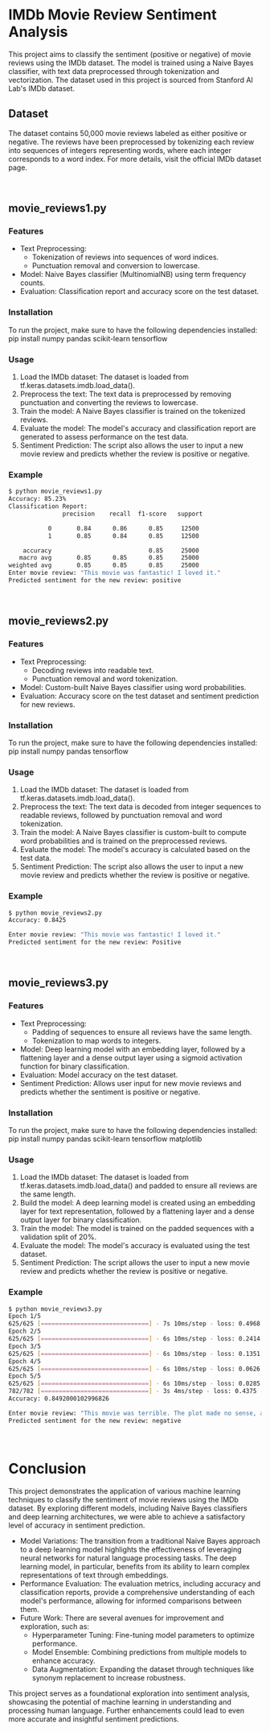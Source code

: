 # IMDb Movie Review Sentiment Analysis
This project aims to classify the sentiment (positive or negative) of movie reviews using the IMDb dataset. The model is trained using a Naive Bayes classifier, with text data preprocessed through tokenization and vectorization. The dataset used in this project is sourced from Stanford AI Lab's IMDb dataset.

## Dataset
The dataset contains 50,000 movie reviews labeled as either positive or negative. The reviews have been preprocessed by tokenizing each review into sequences of integers representing words, where each integer corresponds to a word index. For more details, visit the official IMDb dataset page.

<br/>

## movie_reviews1.py
### Features
* Text Preprocessing:
    * Tokenization of reviews into sequences of word indices.
    * Punctuation removal and conversion to lowercase.
* Model: Naive Bayes classifier (MultinomialNB) using term frequency counts.
* Evaluation: Classification report and accuracy score on the test dataset.

### Installation
To run the project, make sure to have the following dependencies installed: pip install numpy pandas scikit-learn tensorflow

### Usage
1. Load the IMDb dataset: The dataset is loaded from tf.keras.datasets.imdb.load_data().
2. Preprocess the text: The text data is preprocessed by removing punctuation and converting the reviews to lowercase.
3. Train the model: A Naive Bayes classifier is trained on the tokenized reviews.
4. Evaluate the model: The model's accuracy and classification report are generated to assess performance on the test data.
5. Sentiment Prediction: The script also allows the user to input a new movie review and predicts whether the review is positive or negative.

### Example
```bash
$ python movie_reviews1.py
Accuracy: 85.23%
Classification Report:
               precision    recall  f1-score   support

           0       0.84      0.86      0.85     12500
           1       0.85      0.84      0.85     12500

    accuracy                           0.85     25000
   macro avg       0.85      0.85      0.85     25000
weighted avg       0.85      0.85      0.85     25000
Enter movie review: "This movie was fantastic! I loved it."
Predicted sentiment for the new review: positive
```

<br/>

## movie_reviews2.py
### Features
* Text Preprocessing:
    * Decoding reviews into readable text.
    * Punctuation removal and word tokenization.
* Model: Custom-built Naive Bayes classifier using word probabilities.
* Evaluation: Accuracy score on the test dataset and sentiment prediction for new reviews.

### Installation
To run the project, make sure to have the following dependencies installed:
pip install numpy pandas tensorflow

### Usage
1. Load the IMDb dataset: The dataset is loaded from tf.keras.datasets.imdb.load_data().
2. Preprocess the text: The text data is decoded from integer sequences to readable reviews, followed by punctuation removal and word tokenization.
3. Train the model: A Naive Bayes classifier is custom-built to compute word probabilities and is trained on the preprocessed reviews.
4. Evaluate the model: The model's accuracy is calculated based on the test data.
5. Sentiment Prediction: The script also allows the user to input a new movie review and predicts whether the review is positive or negative.

### Example
```bash
$ python movie_reviews2.py
Accuracy: 0.8425

Enter movie review: "This movie was fantastic! I loved it."
Predicted sentiment for the new review: Positive
```

<br/>

## movie_reviews3.py
### Features
* Text Preprocessing:
    * Padding of sequences to ensure all reviews have the same length.
    * Tokenization to map words to integers.
* Model: Deep learning model with an embedding layer, followed by a flattening layer and a dense output layer using a sigmoid activation function for binary classification.
* Evaluation: Model accuracy on the test dataset.
* Sentiment Prediction: Allows user input for new movie reviews and predicts whether the sentiment is positive or negative.

### Installation
To run the project, make sure to have the following dependencies installed:
pip install numpy pandas scikit-learn tensorflow matplotlib

### Usage
1. Load the IMDb dataset: The dataset is loaded from tf.keras.datasets.imdb.load_data() and padded to ensure all reviews are the same length.
2. Build the model: A deep learning model is created using an embedding layer for text representation, followed by a flattening layer and a dense output layer for binary classification.
3. Train the model: The model is trained on the padded sequences with a validation split of 20%.
4. Evaluate the model: The model's accuracy is evaluated using the test dataset.
5. Sentiment Prediction: The script allows the user to input a new movie review and predicts whether the review is positive or negative.

### Example
```bash
$ python movie_reviews3.py
Epoch 1/5
625/625 [==============================] - 7s 10ms/step - loss: 0.4968 - accuracy: 0.7444 - val_loss: 0.3297 - val_accuracy: 0.8604
Epoch 2/5
625/625 [==============================] - 6s 10ms/step - loss: 0.2414 - accuracy: 0.9089 - val_loss: 0.3196 - val_accuracy: 0.8676
Epoch 3/5
625/625 [==============================] - 6s 10ms/step - loss: 0.1351 - accuracy: 0.9613 - val_loss: 0.3530 - val_accuracy: 0.8640
Epoch 4/5
625/625 [==============================] - 6s 10ms/step - loss: 0.0626 - accuracy: 0.9888 - val_loss: 0.3835 - val_accuracy: 0.8600
Epoch 5/5
625/625 [==============================] - 6s 10ms/step - loss: 0.0285 - accuracy: 0.9971 - val_loss: 0.4209 - val_accuracy: 0.8582
782/782 [==============================] - 3s 4ms/step - loss: 0.4375 - accuracy: 0.8492
Accuracy: 0.8492000102996826

Enter movie review: "This movie was terrible. The plot made no sense, and the characters were awful."
Predicted sentiment for the new review: negative
```

<br/>

# Conclusion
This project demonstrates the application of various machine learning techniques to classify the sentiment of movie reviews using the IMDb dataset. By exploring different models, including Naive Bayes classifiers and deep learning architectures, we were able to achieve a satisfactory level of accuracy in sentiment prediction.
* Model Variations: The transition from a traditional Naive Bayes approach to a deep learning model highlights the effectiveness of leveraging neural networks for natural language processing tasks. The deep learning model, in particular, benefits from its ability to learn complex representations of text through embeddings.
* Performance Evaluation: The evaluation metrics, including accuracy and classification reports, provide a comprehensive understanding of each model's performance, allowing for informed comparisons between them.
* Future Work: There are several avenues for improvement and exploration, such as:
    * Hyperparameter Tuning: Fine-tuning model parameters to optimize performance.
    * Model Ensemble: Combining predictions from multiple models to enhance accuracy.
    * Data Augmentation: Expanding the dataset through techniques like synonym replacement to increase robustness.

This project serves as a foundational exploration into sentiment analysis, showcasing the potential of machine learning in understanding and processing human language. Further enhancements could lead to even more accurate and insightful sentiment predictions.